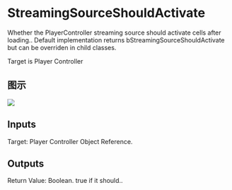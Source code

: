 # StreamingSourceShouldActivate

Whether the PlayerController streaming source should activate cells after loading.. Default implementation returns bStreamingSourceShouldActivate but can be overriden in child classes.

Target is Player Controller

## 图示

![]($-20221218-21373890.png)

## Inputs

Target: Player Controller Object Reference.  

## Outputs

Return Value: Boolean. true if it should..

